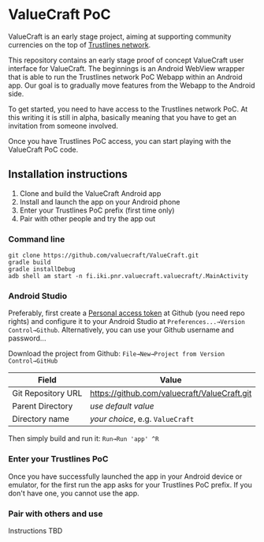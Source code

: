 # ValueCraft PoC

ValueCraft is an early stage project, aiming at supporting
community currencies on the top of
[Trustlines network](http://trustlines.newtwork).

This repository contains an early stage proof of concept
ValueCraft user interface for ValueCraft.  The beginnings
is an Android WebView wrapper that is able to run the
Trustlines network PoC Webapp within an Android app.
Our goal is to gradually move features from the Webapp
to the Android side.

To get started, you need to have access to the
Trustlines network PoC.  At this writing it is still in
alpha, basically meaning that you have to get an invitation
from someone involved.

Once you have Trustlines PoC access, you can start
playing with the ValueCraft PoC code.

## Installation instructions

1. Clone and build the ValueCraft Android app
2. Install and launch the app on your Android phone
3. Enter your Trustlines PoC prefix (first time only)
4. Pair with other people and try the app out

### Command line

```
git clone https://github.com/valuecraft/ValueCraft.git
gradle build
gradle installDebug
adb shell am start -n fi.iki.pnr.valuecraft.valuecraft/.MainActivity
```

### Android Studio

Preferably, first create a
[Personal access token](https://github.com/settings/tokens)
at Github (you need repo rights) and
configure it to your Android Studio at
`Preferences...→Version Control→Github`.  Alternatively, you
can use your Github username and password...

Download the project from Github:
`File→New→Project from Version Control→GitHub`

| Field              | Value                                        |
|--------------------|----------------------------------------------|
| Git Repository URL | https://github.com/valuecraft/ValueCraft.git |
| Parent Directory   | _use default value_                          |
| Directory name     | _your choice_, e.g. `ValueCraft`             |

Then simply build and run it: `Run→Run 'app' ^R`

### Enter your Trustlines PoC

Once you have successfully launched the app in your Android device
or emulator, for the first run the app asks for your Trustlines
PoC prefix.  If you don't have one, you cannot use the app.

### Pair with others and use

Instructions TBD
